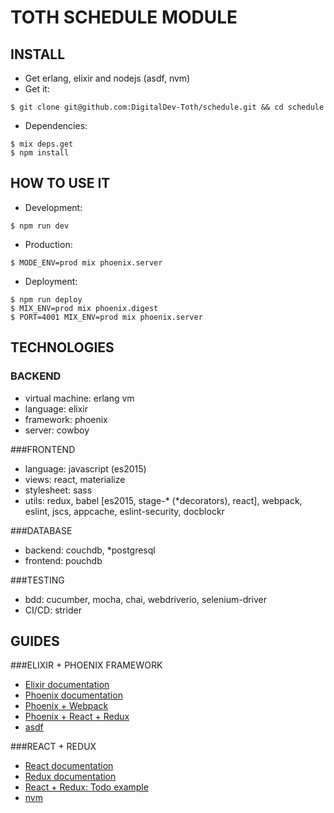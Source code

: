 TOTH SCHEDULE MODULE
===

INSTALL
---
- Get erlang, elixir and nodejs (asdf, nvm) 
- Get it:
```
$ git clone git@github.com:DigitalDev-Toth/schedule.git && cd schedule
```
- Dependencies: 
```
$ mix deps.get
$ npm install
```

HOW TO USE IT
---
- Development: 
```
$ npm run dev
```
- Production: 
```
$ MODE_ENV=prod mix phoenix.server
```
- Deployment: 
```
$ npm run deploy 
$ MIX_ENV=prod mix phoenix.digest
$ PORT=4001 MIX_ENV=prod mix phoenix.server
```

TECHNOLOGIES
---
### BACKEND
- virtual machine: erlang vm
- language: elixir
- framework: phoenix
- server: cowboy

###FRONTEND
- language: javascript (es2015)
- views: react, materialize
- stylesheet: sass
- utils: redux, babel [es2015, stage-* (*decorators), react], webpack, eslint, jscs, appcache, eslint-security, docblockr

###DATABASE
- backend: couchdb, *postgresql
- frontend: pouchdb

###TESTING
- bdd: cucumber, mocha, chai, webdriverio, selenium-driver
- CI/CD: strider

GUIDES
---
###ELIXIR + PHOENIX FRAMEWORK
- [Elixir documentation](http://elixir-lang.org/docs.html)
- [Phoenix documentation](http://www.phoenixframework.org/docs/overview)
- [Phoenix + Webpack](http://matthewlehner.net/using-webpack-with-phoenix-and-elixir/)
- [Phoenix + React + Redux](http://10consulting.com/2015/11/18/phoenix-react-redux-example/)
- [asdf](https://github.com/HashNuke/asdf)

###REACT + REDUX
- [React documentation](https://facebook.github.io/react/docs/getting-started.html)
- [Redux documentation](http://redux.js.org/docs/basics/)
- [React + Redux: Todo example](https://github.com/reactjs/redux/tree/master/examples/todomvc)
- [nvm](https://github.com/creationix/nvm)
